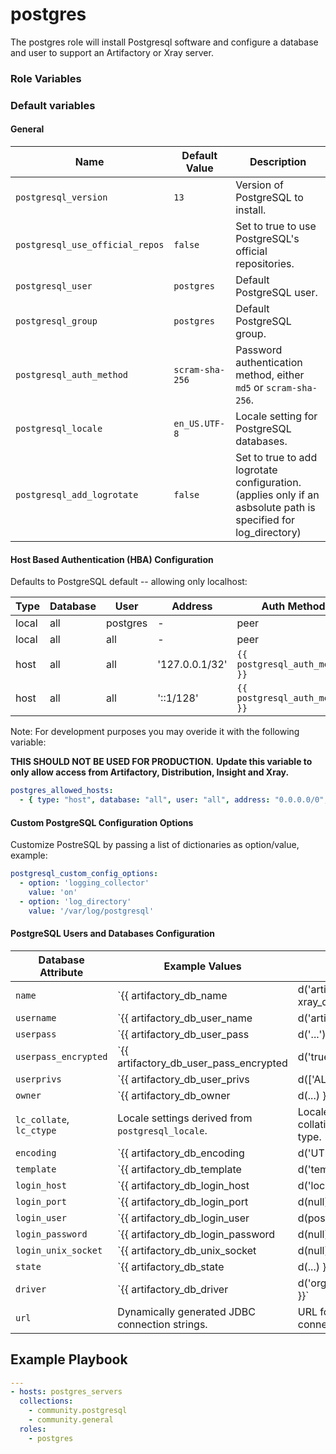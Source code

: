 # postgres
The postgres role will install Postgresql software and configure a database and user to support an Artifactory or Xray server.

### Role Variables

### Default variables

#### General 

| Name                              | Default Value                | Description                                                                 |
|-----------------------------------|------------------------------|-----------------------------------------------------------------------------|
| `postgresql_version`              | `13`                         | Version of PostgreSQL to install.                                           |
| `postgresql_use_official_repos`   | `false`                      | Set to true to use PostgreSQL's official repositories.                      |
| `postgresql_user`                 | `postgres`                   | Default PostgreSQL user.                                                    |
| `postgresql_group`                | `postgres`                   | Default PostgreSQL group.                                                   |
| `postgresql_auth_method`          | `scram-sha-256`              | Password authentication method, either `md5` or `scram-sha-256`.            |
| `postgresql_locale`               | `en_US.UTF-8`                | Locale setting for PostgreSQL databases.                                    |
| `postgresql_add_logrotate`        | `false`                      | Set to true to add logrotate configuration. (applies only if an asbsolute path is specified for log_directory)  |

#### Host Based Authentication (HBA) Configuration

Defaults to PostgreSQL default -- allowing only localhost:

| Type  | Database | User    | Address       | Auth Method                                |
|-------|----------|---------|---------------|--------------------------------------------|
| local | all      | postgres| -             | peer                                       |
| local | all      | all     | -             | peer                                       |
| host  | all      | all     | '127.0.0.1/32'| `{{ postgresql_auth_method }}`             |
| host  | all      | all     | '::1/128'     | `{{ postgresql_auth_method }}`             |

Note: For development purposes you may overide it with the following variable:

**THIS SHOULD NOT BE USED FOR PRODUCTION.**
**Update this variable to only allow access from Artifactory, Distribution, Insight and Xray.**

```yaml
postgres_allowed_hosts:
  - { type: "host", database: "all", user: "all", address: "0.0.0.0/0", method: "trust"}
```

#### Custom PostgreSQL Configuration Options

Customize PostreSQL by passing a list of dictionaries as option/value, example:

```yaml
postgresql_custom_config_options:
  - option: 'logging_collector'
    value: 'on'
  - option: 'log_directory'
    value: '/var/log/postgresql'
```

#### PostgreSQL Users and Databases Configuration

| Database Attribute        | Example Values                                                                       | Description                                            |
|---------------------------|--------------------------------------------------------------------------------------|--------------------------------------------------------|
| `name`                    | `{{ artifactory_db_name | d('artifactory') }}`, `{{ xray_db_name | d('xray') }}`, etc.| Name of the database configured dynamically.          |
| `username`                | `{{ artifactory_db_user_name | d('artifactory') }}`, etc.                            | Username for the database.                             |
| `userpass`                | `{{ artifactory_db_user_pass | d('...') }}`                                          | Password for the database user.                        |
| `userpass_encrypted`      | `{{ artifactory_db_user_pass_encrypted | d('true') }}`                               | Indicates if the password is encrypted.                |
| `userprivs`               | `{{ artifactory_db_user_privs | d(['ALL']) }}`                                       | Privileges for the user.                               |
| `owner`                   | `{{ artifactory_db_owner | d(...) }}`                                                | Owner of the database. (default is artifactory_db_user_name)|
| `lc_collate`, `lc_ctype`  | Locale settings derived from `postgresql_locale`.                                    | Locale settings for collation and character type.      |
| `encoding`                | `{{ artifactory_db_encoding | d('UTF-8') }}`                                         | Encoding for the database.                             |
| `template`                | `{{ artifactory_db_template | d('template0') }}`                                     | Template used to create the database.                  |
| `login_host`              | `{{ artifactory_db_login_host | d('localhost') }}`                                   | Host for logging into the database.                    |
| `login_port`              | `{{ artifactory_db_login_port | d(null) }}`                                          | Port for logging into the database.                    |
| `login_user`              | `{{ artifactory_db_login_user | d(postgresql_user) }}`                               | User for logging into the database.                    |
| `login_password`          | `{{ artifactory_db_login_password | d(null) }}`                                      | Password for logging into the database.                |
| `login_unix_socket`       | `{{ artifactory_db_unix_socket | d(null) }}`                                         | Unix socket for logging into the database.             |
| `state`                   | `{{ artifactory_db_state | d(...) }}`                                                | State of the database (present, absent).               |
| `driver`                  | `{{ artifactory_db_driver | d('org.postgresql.Driver') }}`                           | Database driver.                                       |
| `url`                     | Dynamically generated JDBC connection strings.                                       | URL for database connections.                          |

## Example Playbook

```yaml
---
- hosts: postgres_servers
  collections:
    - community.postgresql
    - community.general
  roles:
    - postgres
```
